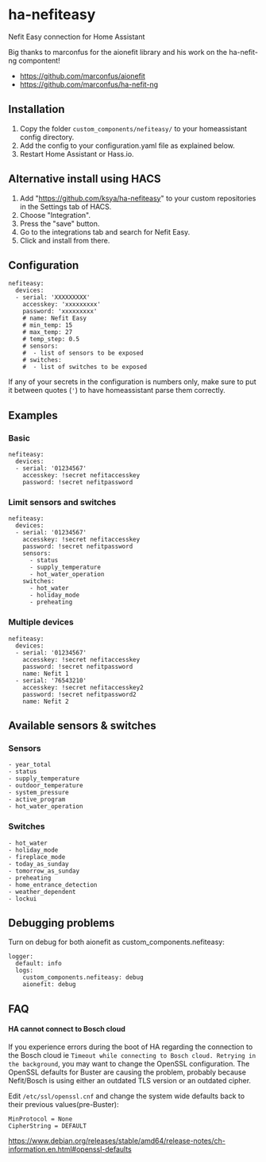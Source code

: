 # ha-nefiteasy
Nefit Easy connection for Home Assistant

Big thanks to marconfus for the aionefit library and his work on the ha-nefit-ng compontent! 
* https://github.com/marconfus/aionefit
* https://github.com/marconfus/ha-nefit-ng

## Installation

1. Copy the folder ```custom_components/nefiteasy/``` to your homeassistant config directory.
2. Add the config to your configuration.yaml file as explained below.
3. Restart Home Assistant or Hass.io.

## Alternative install using HACS
1. Add "https://github.com/ksya/ha-nefiteasy" to your custom repositories in the Settings tab of HACS. 
2. Choose "Integration".
3. Press the "save" button.
4. Go to the integrations tab and search for Nefit Easy.
5. Click and install from there.

## Configuration

```
nefiteasy:
  devices:
  - serial: 'XXXXXXXXX'
    accesskey: 'xxxxxxxxx'
    password: 'xxxxxxxxx'
    # name: Nefit Easy
    # min_temp: 15
    # max_temp: 27
    # temp_step: 0.5
    # sensors:
    #  - list of sensors to be exposed
    # switches:
    #  - list of switches to be exposed
```

If any of your secrets in the configuration is numbers only, make sure to put it between quotes (`'`) to have homeassistant parse them correctly.

## Examples
### Basic
```
nefiteasy:
  devices:
  - serial: '01234567'
    accesskey: !secret nefitaccesskey
    password: !secret nefitpassword
```

### Limit sensors and switches
```
nefiteasy:
  devices:
  - serial: '01234567'
    accesskey: !secret nefitaccesskey
    password: !secret nefitpassword
    sensors:
      - status
      - supply_temperature
      - hot_water_operation
    switches:
      - hot_water
      - holiday_mode
      - preheating
```

### Multiple devices
```
nefiteasy:
  devices:
  - serial: '01234567'
    accesskey: !secret nefitaccesskey
    password: !secret nefitpassword
    name: Nefit 1
  - serial: '76543210'
    accesskey: !secret nefitaccesskey2
    password: !secret nefitpassword2
    name: Nefit 2
```

## Available sensors & switches
### Sensors
```
- year_total
- status
- supply_temperature
- outdoor_temperature
- system_pressure
- active_program
- hot_water_operation
```

### Switches
```
- hot_water
- holiday_mode
- fireplace_mode
- today_as_sunday
- tomorrow_as_sunday
- preheating
- home_entrance_detection
- weather_dependent
- lockui
```

## Debugging problems
Turn on debug for both aionefit as custom_components.nefiteasy:
```
logger:
  default: info
  logs:
    custom_components.nefiteasy: debug
    aionefit: debug
```

## FAQ
#### HA cannot connect to Bosch cloud 

If you experience errors during the boot of HA regarding the connection to the Bosch cloud ie ```Timeout while connecting to Bosch cloud. Retrying in the background```, you may want to change the OpenSSL configuration.
The OpenSSL defaults for Buster are causing the problem, probably because Nefit/Bosch is using either an outdated TLS version or an outdated cipher.

Edit ```/etc/ssl/openssl.cnf``` and change the system wide defaults back to their previous values(pre-Buster):
```
MinProtocol = None
CipherString = DEFAULT
```

https://www.debian.org/releases/stable/amd64/release-notes/ch-information.en.html#openssl-defaults
